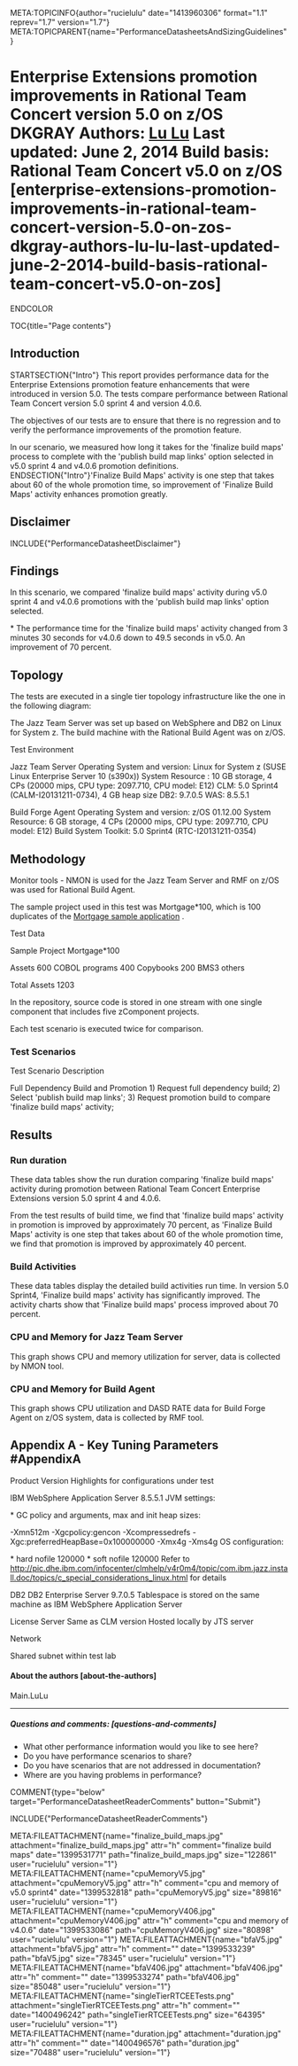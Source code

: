 META:TOPICINFO{author="rucielulu" date="1413960306" format="1.1"
reprev="1.7" version="1.7"}
META:TOPICPARENT{name="PerformanceDatasheetsAndSizingGuidelines"}

# Enterprise Extensions promotion improvements in Rational Team Concert version 5.0 on z/OS DKGRAY Authors: [Lu Lu](Main.LuLu) Last updated: June 2, 2014 Build basis: Rational Team Concert v5.0 on z/OS [enterprise-extensions-promotion-improvements-in-rational-team-concert-version-5.0-on-zos-dkgray-authors-lu-lu-last-updated-june-2-2014-build-basis-rational-team-concert-v5.0-on-zos]

ENDCOLOR

TOC{title="Page contents"}

## Introduction

STARTSECTION{"Intro"} This report provides performance data for the
Enterprise Extensions promotion feature enhancements that were
introduced in version 5.0. The tests compare performance between
Rational Team Concert version 5.0 sprint 4 and version 4.0.6.

The objectives of our tests are to ensure that there is no regression
and to verify the performance improvements of the promotion feature.

In our scenario, we measured how long it takes for the 'finalize build
maps' process to complete with the 'publish build map links' option
selected in v5.0 sprint 4 and v4.0.6 promotion definitions.
ENDSECTION{"Intro"}'Finalize Build Maps' activity is one step that takes
about 60 of the whole promotion time, so improvement of 'Finalize Build
Maps' activity enhances promotion greatly.

## Disclaimer

INCLUDE{"PerformanceDatasheetDisclaimer"}

## Findings

In this scenario, we compared 'finalize build maps' activity during v5.0
sprint 4 and v4.0.6 promotions with the 'publish build map links' option
selected.

\* The performance time for the 'finalize build maps' activity changed
from 3 minutes 30 seconds for v4.0.6 down to 49.5 seconds in v5.0. An
improvement of 70 percent.

## Topology

The tests are executed in a single tier topology infrastructure like the
one in the following diagram:

The Jazz Team Server was set up based on WebSphere and DB2 on Linux for
System z. The build machine with the Rational Build Agent was on z/OS.

Test Environment

Jazz Team Server Operating System and version: Linux for System z (SUSE
Linux Enterprise Server 10 (s390x)) System Resource : 10 GB storage, 4
CPs (20000 mips, CPU type: 2097.710, CPU model: E12) CLM: 5.0 Sprint4
(CALM-I20131211-0734), 4 GB heap size DB2: 9.7.0.5 WAS: 8.5.5.1

Build Forge Agent Operating System and version: z/OS 01.12.00 System
Resource: 6 GB storage, 4 CPs (20000 mips, CPU type: 2097.710, CPU
model: E12) Build System Toolkit: 5.0 Sprint4 (RTC-I20131211-0354)

## Methodology

Monitor tools - NMON is used for the Jazz Team Server and RMF on z/OS
was used for Rational Build Agent.

The sample project used in this test was Mortgage\*100, which is 100
duplicates of the [Mortgage sample
application](https://jazz.net/wiki/bin/view/Main/ZOSBuildSamplesV4) .

Test Data

Sample Project Mortgage\*100

Assets 600 COBOL programs 400 Copybooks 200 BMS3 others

Total Assets 1203

In the repository, source code is stored in one stream with one single
component that includes five zComponent projects.

Each test scenario is executed twice for comparison.

### Test Scenarios

Test Scenario Description

Full Dependency Build and Promotion 1) Request full dependency build; 2)
Select 'publish build map links'; 3) Request promotion build to compare
'finalize build maps' activity;

## Results

### Run duration

These data tables show the run duration comparing 'finalize build maps'
activity during promotion between Rational Team Concert Enterprise
Extensions version 5.0 sprint 4 and 4.0.6.

From the test results of build time, we find that 'finalize build maps'
activity in promotion is improved by approximately 70 percent, as
'Finalize Build Maps' activity is one step that takes about 60 of the
whole promotion time, we find that promotion is improved by
approximately 40 percent.

### Build Activities

These data tables display the detailed build activities run time. In
version 5.0 Sprint4, 'Finalize build maps' activity has significantly
improved. The activity charts show that 'Finalize build maps' process
improved about 70 percent.

### CPU and Memory for Jazz Team Server

This graph shows CPU and memory utilization for server, data is
collected by NMON tool.

### CPU and Memory for Build Agent

This graph shows CPU utilization and DASD RATE data for Build Forge
Agent on z/OS system, data is collected by RMF tool.

## Appendix A - Key Tuning Parameters \#AppendixA

Product Version Highlights for configurations under test

IBM WebSphere Application Server 8.5.5.1 JVM settings:

\* GC policy and arguments, max and init heap sizes:

-Xmn512m -Xgcpolicy:gencon -Xcompressedrefs
-Xgc:preferredHeapBase=0x100000000 -Xmx4g -Xms4g OS configuration:

\* hard nofile 120000 \* soft nofile 120000 Refer to
<http://pic.dhe.ibm.com/infocenter/clmhelp/v4r0m4/topic/com.ibm.jazz.install.doc/topics/c_special_considerations_linux.html>
for details

DB2 DB2 Enterprise Server 9.7.0.5 Tablespace is stored on the same
machine as IBM WebSphere Application Server

License Server Same as CLM version Hosted locally by JTS server

Network

Shared subnet within test lab

#### About the authors [about-the-authors]

Main.LuLu

--------------------

##### Questions and comments: [questions-and-comments]

-   What other performance information would you like to see here?
-   Do you have performance scenarios to share?
-   Do you have scenarios that are not addressed in documentation?
-   Where are you having problems in performance?

COMMENT{type="below" target="PerformanceDatasheetReaderComments"
button="Submit"}

INCLUDE{"PerformanceDatasheetReaderComments"}

META:FILEATTACHMENT{name="finalize_build_maps.jpg"
attachment="finalize_build_maps.jpg" attr="h" comment="finalize build
maps" date="1399531771" path="finalize_build_maps.jpg" size="122861"
user="rucielulu" version="1"} META:FILEATTACHMENT{name="cpuMemoryV5.jpg"
attachment="cpuMemoryV5.jpg" attr="h" comment="cpu and memory of v5.0
sprint4" date="1399532818" path="cpuMemoryV5.jpg" size="89816"
user="rucielulu" version="1"}
META:FILEATTACHMENT{name="cpuMemoryV406.jpg"
attachment="cpuMemoryV406.jpg" attr="h" comment="cpu and memory of
v4.0.6" date="1399533086" path="cpuMemoryV406.jpg" size="80898"
user="rucielulu" version="1"} META:FILEATTACHMENT{name="bfaV5.jpg"
attachment="bfaV5.jpg" attr="h" comment="" date="1399533239"
path="bfaV5.jpg" size="78345" user="rucielulu" version="1"}
META:FILEATTACHMENT{name="bfaV406.jpg" attachment="bfaV406.jpg" attr="h"
comment="" date="1399533274" path="bfaV406.jpg" size="85048"
user="rucielulu" version="1"}
META:FILEATTACHMENT{name="singleTierRTCEETests.png"
attachment="singleTierRTCEETests.png" attr="h" comment=""
date="1400496242" path="singleTierRTCEETests.png" size="64395"
user="rucielulu" version="1"} META:FILEATTACHMENT{name="duration.jpg"
attachment="duration.jpg" attr="h" comment="" date="1400496576"
path="duration.jpg" size="70488" user="rucielulu" version="1"}
